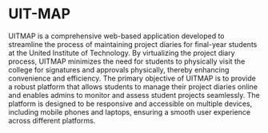 # UIT-MAP
UITMAP is a comprehensive web-based application developed to streamline the process of maintaining project diaries for final-year students at the United Institute of Technology. By virtualizing the project diary process, UITMAP minimizes the need for students to physically visit the college for signatures and approvals physically, thereby enhancing convenience and efficiency.
The primary objective of UITMAP is to provide a robust platform that allows students to manage their project diaries online and enables admins to monitor and assess student projects seamlessly. The platform is designed to be responsive and accessible on multiple devices, including mobile phones and laptops, ensuring a smooth user experience across different platforms.
